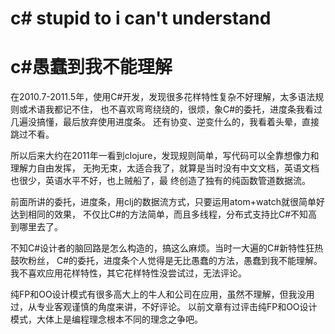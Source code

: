 
# c# stupid to i can't understand
# c#愚蠢到我不能理解

在2010.7-2011.5年，使用C#开发，发现很多花样特性复杂不好理解，太多语法规则或术语我都记不住，
也不喜欢弯弯绕绕的，很烦，象C#的委托，进度条我看过几遍没搞懂，最后放弃使用进度条。
还有协变、逆变什么的，我看着头晕，直接跳过不看。

所以后来大约在2011年一看到clojure，发现规则简单，写代码可以全靠想像力和理解力自由发挥，
无拘无束，太适合我了，就算是当时没有中文文档，英语文档也很少，英语水平不好，也上贼船了，最
终创造了独有的纯函数管道数据流。

前面所讲的委托，进度条，用clj的数据流方式，只要运用atom+watch就很简单好达到相同的效果，
不仅比C#的方法简单，而且多线程，分布式支持比C#不知高到哪里去了。

不知C#设计者的脑回路是怎么构造的，搞这么麻烦。当时一大遍的C#新特性狂热鼓吹粉丝，
C#的委托，进度条个人觉得是无比愚蠢的方法，愚蠢到我不能理解。
我不喜欢应用花样特性，其它花样特性没尝试过，无法评论。

纯FP和OO设计模式有很多高大上的牛人和公司在应用，虽然不理解，但我没用过，从专业客观谨慎的角度来讲，不好评论。
以前文章有过评击纯FP和OO设计模式，大体上是编程理念根本不同的理念之争吧。
